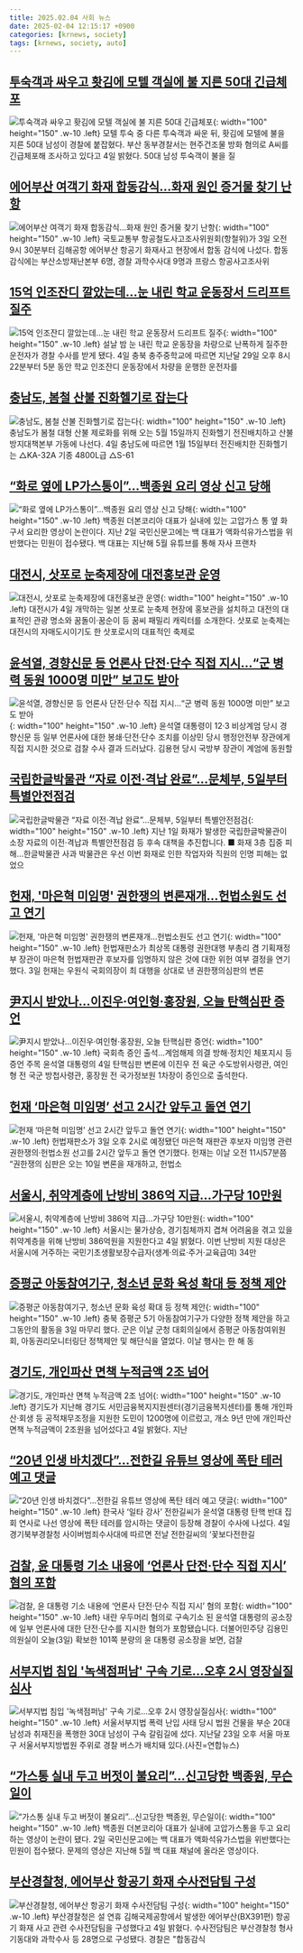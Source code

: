 ```yaml
---
title: 2025.02.04 사회 뉴스
date: 2025-02-04 12:15:17 +0900
categories: [krnews, society]
tags: [krnews, society, auto]
---
```

## [투숙객과 싸우고 홧김에 모텔 객실에 불 지른 50대 긴급체포](https://n.news.naver.com/mnews/article/022/0004007767)

![투숙객과 싸우고 홧김에 모텔 객실에 불 지른 50대 긴급체포](https://mimgnews.pstatic.net/image/origin/022/2025/02/04/4007767.jpg?type=nf220_150){: width="100" height="150" .w-10 .left}
모텔 투숙 중 다른 투숙객과 싸운 뒤, 홧김에 모텔에 불을 지른 50대 남성이 경찰에 붙잡혔다. 부산 동부경찰서는 현주건조물 방화 혐의로 A씨를 긴급체포해 조사하고 있다고 4일 밝혔다. 50대 남성 투숙객이 불을 질

## [에어부산 여객기 화재 합동감식…화재 원인 증거물 찾기 난항](https://n.news.naver.com/mnews/article/025/0003418270)

![에어부산 여객기 화재 합동감식…화재 원인 증거물 찾기 난항](https://mimgnews.pstatic.net/image/origin/025/2025/02/03/3418270.jpg?type=nf220_150){: width="100" height="150" .w-10 .left}
국토교통부 항공철도사고조사위원회(항철위)가 3일 오전 9시 30분부터 김해공항 에어부산 항공기 화재사고 현장에서 합동 감식에 나섰다. 합동 감식에는 부산소방재난본부 6명, 경찰 과학수사대 9명과 프랑스 항공사고조사위

## [15억 인조잔디 깔았는데…눈 내린 학교 운동장서 드리프트 질주](https://n.news.naver.com/mnews/article/421/0008053628)

![15억 인조잔디 깔았는데…눈 내린 학교 운동장서 드리프트 질주](https://mimgnews.pstatic.net/image/origin/421/2025/02/04/8053628.jpg?type=nf220_150){: width="100" height="150" .w-10 .left}
설날 밤 눈 내린 학교 운동장을 차량으로 난폭하게 질주한 운전자가 경찰 수사를 받게 됐다. 4일 충북 충주중학교에 따르면 지난달 29일 오후 8시 22분부터 5분 동안 학교 인조잔디 운동장에서 차량을 운행한 운전자를

## [충남도, 봄철 산불 진화헬기로 잡는다](https://n.news.naver.com/mnews/article/014/0005303059)

![충남도, 봄철 산불 진화헬기로 잡는다](https://mimgnews.pstatic.net/image/origin/014/2025/02/04/5303059.jpg?type=nf220_150){: width="100" height="150" .w-10 .left}
충남도가 봄철 대형 산불 제로화를 위해 오는 5월 15일까지 진화헬기 전진배치하고 산불방지대책본부 가동에 나선다. 4일 충남도에 따르면 1월 15일부터 전진배치한 진화헬기는 △KA-32A 기종 4800L급 △S-61

## [“화로 옆에 LP가스통이”…백종원 요리 영상 신고 당해](https://n.news.naver.com/mnews/article/020/0003612839)

![“화로 옆에 LP가스통이”…백종원 요리 영상 신고 당해](https://mimgnews.pstatic.net/image/origin/020/2025/02/03/3612839.jpg?type=nf220_150){: width="100" height="150" .w-10 .left}
백종원 더본코리아 대표가 실내에 있는 고압가스 통 옆 화구서 요리한 영상이 논란이다. 지난 2일 국민신문고에는 백 대표가 액화석유가스법을 위반했다는 민원이 접수됐다. 백 대표는 지난해 5월 유튜브를 통해 자사 프랜차

## [대전시, 삿포로 눈축제장에 대전홍보관 운영](https://n.news.naver.com/mnews/article/421/0008053667)

![대전시, 삿포로 눈축제장에 대전홍보관 운영](https://mimgnews.pstatic.net/image/origin/421/2025/02/04/8053667.jpg?type=nf220_150){: width="100" height="150" .w-10 .left}
대전시가 4일 개막하는 일본 삿포로 눈축제 현장에 홍보관을 설치하고 대전의 대표적인 관광 명소와 꿈돌이·꿈순이 등 꿈씨 패밀리 캐릭터를 소개한다. 삿포로 눈축제는 대전시의 자매도시이기도 한 삿포로시의 대표적인 축제로

## [윤석열, 경향신문 등 언론사 단전·단수 직접 지시…“군 병력 동원 1000명 미만” 보고도 받아](https://n.news.naver.com/mnews/article/032/0003348737)

![윤석열, 경향신문 등 언론사 단전·단수 직접 지시…“군 병력 동원 1000명 미만” 보고도 받아](https://mimgnews.pstatic.net/image/origin/032/2025/02/03/3348737.jpg?type=nf220_150){: width="100" height="150" .w-10 .left}
윤석열 대통령이 12·3 비상계엄 당시 경향신문 등 일부 언론사에 대한 봉쇄·단전·단수 조치를 이상민 당시 행정안전부 장관에게 직접 지시한 것으로 검찰 수사 결과 드러났다. 김용현 당시 국방부 장관이 계엄에 동원할

## [국립한글박물관 “자료 이전·격납 완료”…문체부, 5일부터 특별안전점검](https://n.news.naver.com/mnews/article/056/0011885107)

![국립한글박물관 “자료 이전·격납 완료”…문체부, 5일부터 특별안전점검](https://mimgnews.pstatic.net/image/origin/056/2025/02/03/11885107.jpg?type=nf220_150){: width="100" height="150" .w-10 .left}
지난 1일 화재가 발생한 국립한글박물관이 소장 자료의 이전·격납과 특별안전점검 등 후속 대책을 추진합니다. ■ 화재 3층 집중 피해…한글박물관 사과 박물관은 우선 이번 화재로 인한 작업자와 직원의 인명 피해는 없었으

## [헌재, '마은혁 미임명' 권한쟁의 변론재개…헌법소원도 선고 연기](https://n.news.naver.com/mnews/article/277/0005540529)

![헌재, '마은혁 미임명' 권한쟁의 변론재개…헌법소원도 선고 연기](https://mimgnews.pstatic.net/image/origin/277/2025/02/03/5540529.jpg?type=nf220_150){: width="100" height="150" .w-10 .left}
헌법재판소가 최상목 대통령 권한대행 부총리 겸 기획재정부 장관이 마은혁 헌법재판관 후보자를 임명하지 않은 것에 대한 위헌 여부 결정을 연기했다. 3일 헌재는 우원식 국회의장이 최 대행을 상대로 낸 권한쟁의심판의 변론

## [尹지시 받았나…이진우·여인형·홍장원, 오늘 탄핵심판 증언](https://n.news.naver.com/mnews/article/001/0015189573)

![尹지시 받았나…이진우·여인형·홍장원, 오늘 탄핵심판 증언](https://mimgnews.pstatic.net/image/origin/001/2025/02/04/15189573.jpg?type=nf220_150){: width="100" height="150" .w-10 .left}
국회측 증인 출석…계엄해제 의결 방해·정치인 체포지시 등 증언 주목 윤석열 대통령의 4일 탄핵심판 변론에 이진우 전 육군 수도방위사령관, 여인형 전 국군 방첩사령관, 홍장원 전 국가정보원 1차장이 증인으로 출석한다.

## [헌재 ‘마은혁 미임명’ 선고 2시간 앞두고 돌연 연기](https://n.news.naver.com/mnews/article/025/0003418395)

![헌재 ‘마은혁 미임명’ 선고 2시간 앞두고 돌연 연기](https://mimgnews.pstatic.net/image/origin/025/2025/02/04/3418395.jpg?type=nf220_150){: width="100" height="150" .w-10 .left}
헌법재판소가 3일 오후 2시로 예정됐던 마은혁 재판관 후보자 미임명 관련 권한쟁의·헌법소원 선고를 2시간 앞두고 돌연 연기했다. 헌재는 이날 오전 11시57분쯤 “권한쟁의 심판은 오는 10일 변론을 재개하고, 헌법소

## [서울시, 취약계층에 난방비 386억 지급…가구당 10만원](https://n.news.naver.com/mnews/article/003/0013045468)

![서울시, 취약계층에 난방비 386억 지급…가구당 10만원](https://mimgnews.pstatic.net/image/origin/003/2025/02/04/13045468.jpg?type=nf220_150){: width="100" height="150" .w-10 .left}
서울시는 물가상승, 경기침체까지 겹쳐 어려움을 겪고 있을 취약계층을 위해 난방비 386억원을 지원한다고 4일 밝혔다. 이번 난방비 지원 대상은 서울시에 거주하는 국민기초생활보장수급자(생계·의료·주거·교육급여) 34만

## [증평군 아동참여기구, 청소년 문화 육성 확대 등 정책 제안](https://n.news.naver.com/mnews/article/421/0008051851)

![증평군 아동참여기구, 청소년 문화 육성 확대 등 정책 제안](https://mimgnews.pstatic.net/image/origin/421/2025/02/03/8051851.jpg?type=nf220_150){: width="100" height="150" .w-10 .left}
충북 증평군 5기 아동참여기구가 다양한 정책 제안을 하고 그동안의 활동을 3일 마무리 했다. 군은 이날 군청 대회의실에서 증평군 아동참여위원회, 아동권리모니터링단 정책제안 및 해단식을 열었다. 이날 행사는 한 해 동

## [경기도, 개인파산 면책 누적금액 2조 넘어](https://n.news.naver.com/mnews/article/417/0001055498)

![경기도, 개인파산 면책 누적금액 2조 넘어](https://mimgnews.pstatic.net/image/origin/417/2025/02/04/1055498.jpg?type=nf220_150){: width="100" height="150" .w-10 .left}
경기도가 지난해 경기도 서민금융복지지원센터(경기금융복지센터)를 통해 개인파산·회생 등 공적채무조정을 지원한 도민이 1200명에 이르렀고, 개소 9년 만에 개인파산면책 누적금액이 2조원을 넘어섰다고 4일 밝혔다. 지난

## [“20년 인생 바치겠다”…전한길 유튜브 영상에 폭탄 테러 예고 댓글](https://n.news.naver.com/mnews/article/081/0003515251)

![“20년 인생 바치겠다”…전한길 유튜브 영상에 폭탄 테러 예고 댓글](https://mimgnews.pstatic.net/image/origin/081/2025/02/04/3515251.jpg?type=nf220_150){: width="100" height="150" .w-10 .left}
한국사 ‘일타 강사’ 전한길씨가 윤석열 대통령 탄핵 반대 집회 연사로 나선 영상에 폭탄 테러를 암시하는 댓글이 등장해 경찰이 수사에 나섰다. 4일 경기북부경찰청 사이버범죄수사대에 따르면 전날 전한길씨의 ‘꽃보다전한길

## [검찰, 윤 대통령 기소 내용에 ‘언론사 단전·단수 직접 지시’ 혐의 포함](https://n.news.naver.com/mnews/article/056/0011885242)

![검찰, 윤 대통령 기소 내용에 ‘언론사 단전·단수 직접 지시’ 혐의 포함](https://mimgnews.pstatic.net/image/origin/056/2025/02/03/11885242.jpg?type=nf220_150){: width="100" height="150" .w-10 .left}
내란 우두머리 혐의로 구속기소 된 윤석열 대통령의 공소장에 일부 언론사에 대한 단전·단수를 지시한 혐의가 포함됐습니다. 더불어민주당 김용민 의원실이 오늘(3일) 확보한 101쪽 분량의 윤 대통령 공소장을 보면, 검찰

## [서부지법 침입 '녹색점퍼남' 구속 기로…오후 2시 영장실질심사](https://n.news.naver.com/mnews/article/018/0005935772)

![서부지법 침입 '녹색점퍼남' 구속 기로…오후 2시 영장실질심사](https://mimgnews.pstatic.net/image/origin/018/2025/02/04/5935772.jpg?type=nf220_150){: width="100" height="150" .w-10 .left}
서울서부지법 폭력 난입 사태 당시 법원 건물을 부순 20대 남성과 취재진을 폭행한 30대 남성이 구속 갈림길에 섰다. 지난달 23일 오후 서울 마포구 서울서부지방법원 주위로 경찰 버스가 배치돼 있다.(사진=연합뉴스)

## [“가스통 실내 두고 버젓이 불요리”…신고당한 백종원, 무슨일이](https://n.news.naver.com/mnews/article/009/0005437236)

![“가스통 실내 두고 버젓이 불요리”…신고당한 백종원, 무슨일이](https://mimgnews.pstatic.net/image/origin/009/2025/02/03/5437236.jpg?type=nf220_150){: width="100" height="150" .w-10 .left}
백종원 더본코리아 대표가 실내에 고압가스통을 두고 요리하는 영상이 논란이 됐다. 2일 국민신문고에는 백 대표가 액화석유가스법을 위반했다는 민원이 접수됐다. 문제의 영상은 지난해 5월 백 대표 채널에 올라온 영상이다.

## [부산경찰청, 에어부산 항공기 화재 수사전담팀 구성](https://n.news.naver.com/mnews/article/003/0013045264)

![부산경찰청, 에어부산 항공기 화재 수사전담팀 구성](https://mimgnews.pstatic.net/image/origin/003/2025/02/04/13045264.jpg?type=nf220_150){: width="100" height="150" .w-10 .left}
부산경찰청은 설 연휴 김해국제공항에서 발생한 에어부산(BX391편) 항공기 화재 사고 관련 수사전담팀을 구성했다고 4일 밝혔다. 수사전담팀은 부산경찰청 형사기동대와 과학수사 등 28명으로 구성됐다. 경찰은 "합동감식

